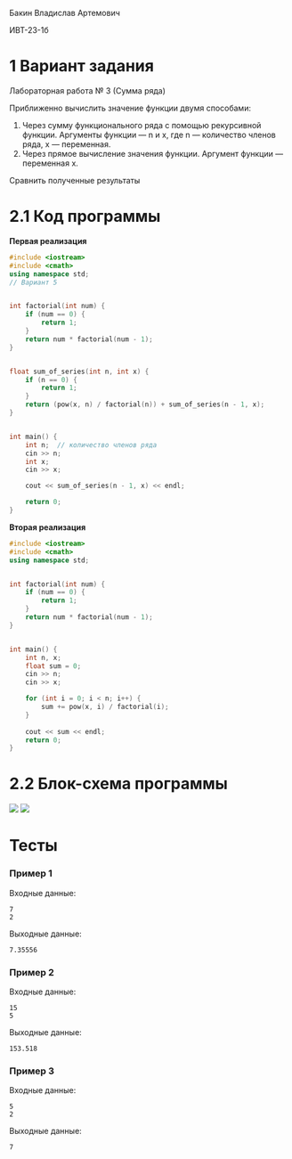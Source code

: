 Бакин Владислав Артемович

ИВТ-23-1б

# 1 Вариант задания

Лабораторная работа № 3 (Сумма ряда)

Приближенно вычислить значение функции двумя способами:

1) Через сумму функционального ряда с помощью рекурсивной функции. Аргументы функции — n и x, где n — количество членов ряда, x — переменная. 
2) Через прямое вычисление значения функции. Аргумент функции — переменная x.

Сравнить полученные результаты

# 2.1 Код программы

**Первая реализация**

```cpp
#include <iostream>
#include <cmath>
using namespace std;
// Вариант 5


int factorial(int num) {
    if (num == 0) {
        return 1;
    }
    return num * factorial(num - 1);
}


float sum_of_series(int n, int x) {
    if (n == 0) {
        return 1;
    }
    return (pow(x, n) / factorial(n)) + sum_of_series(n - 1, x);
}


int main() {
    int n;  // количество членов ряда
    cin >> n;
    int x;
    cin >> x;

    cout << sum_of_series(n - 1, x) << endl;

    return 0;
}   
```

**Вторая реализация**

```cpp
#include <iostream>
#include <cmath>
using namespace std;


int factorial(int num) {
    if (num == 0) {
        return 1;
    }
    return num * factorial(num - 1);
}


int main() {
    int n, x;
    float sum = 0;
    cin >> n;
    cin >> x;

    for (int i = 0; i < n; i++) {
        sum += pow(x, i) / factorial(i);
    }
    
    cout << sum << endl;
    return 0;
}
```

# 2.2 Блок-схема программы

<image src="sum_of_series1.png">

<image src="sum_of_series2.png">

# Тесты

### Пример 1

Входные данные:

```
7
2
```

Выходные данные:

```
7.35556
```

### Пример 2

Входные данные:

```
15
5
```

Выходные данные:

```
153.518
```

### Пример 3

Входные данные:

```
5
2
```

Выходные данные:

```
7
```
